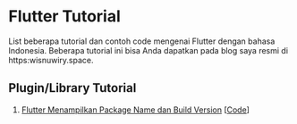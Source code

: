 # Flutter Tutorial

List beberapa tutorial dan contoh code mengenai Flutter dengan bahasa Indonesia. Beberapa tutorial ini bisa Anda dapatkan pada blog saya resmi di https:wisnuwiry.space.


## Plugin/Library Tutorial

1. [Flutter Menampilkan Package Name dan Build Version](wisnuwiry.space/post/flutter-menampilkan-package-name-dan-build-version/) [[Code](01.native_info)]
